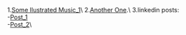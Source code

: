 1.[Some Ilustrated Music_1](https://youtu.be/usUkAoShbKA)\\ 
2.[Another One](https://www.youtube.com/watch?v=VQN-bDh4iRA).\\
3.linkedin posts:\
  -[Post_1](https://www.linkedin.com/posts/marshmeli23_activity-7068832378470694912-PbEK?utm_source=share&utm_medium=member_desktop)\
  -[Post_2](https://www.linkedin.com/posts/marshmeli23_activity-7015946420926967808-tG2s?utm_source=share&utm_medium=member_desktop)\
 
